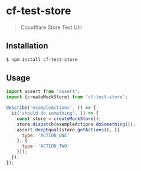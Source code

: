 # cf-test-store

> Cloudflare Store Test Util

## Installation

```sh
$ npm install cf-test-store
```

## Usage

```js
import assert from 'assert';
import {createMockStore} from 'cf-test-store';

describe('exampleActions', () => {
  it('should do something', () => {
    const store = createMockStore();
    store.dispatch(exampleActions.doSomething());
    assert.deepEqual(store.getActions(), [{
      type: 'ACTION_ONE'
    }, {
      type: 'ACTION_TWO'
    }]);
  });
});
```
